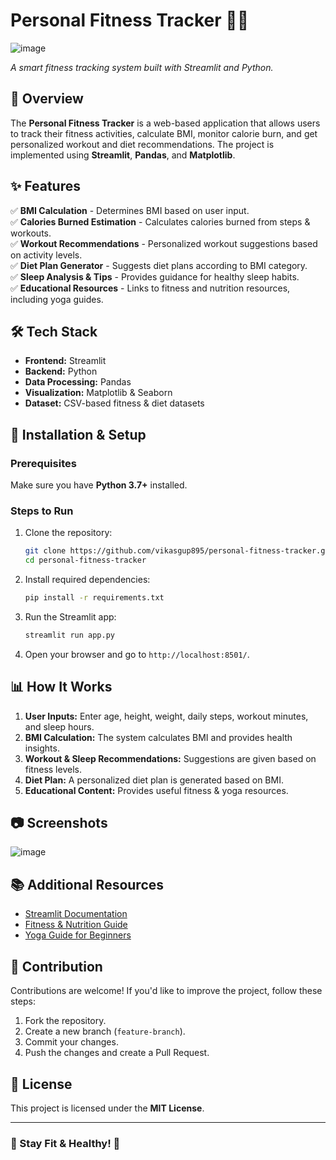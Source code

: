 # Personal Fitness Tracker 🏋️‍♂️
![image](https://github.com/user-attachments/assets/3a33bcab-abf5-4e67-a813-348467543a76)


*A smart fitness tracking system built with Streamlit and Python.*

## 📌 Overview
The **Personal Fitness Tracker** is a web-based application that allows users to track their fitness activities, calculate BMI, monitor calorie burn, and get personalized workout and diet recommendations. The project is implemented using **Streamlit**, **Pandas**, and **Matplotlib**.

## ✨ Features
✅ **BMI Calculation** - Determines BMI based on user input.  
✅ **Calories Burned Estimation** - Calculates calories burned from steps & workouts.  
✅ **Workout Recommendations** - Personalized workout suggestions based on activity levels.  
✅ **Diet Plan Generator** - Suggests diet plans according to BMI category.  
✅ **Sleep Analysis & Tips** - Provides guidance for healthy sleep habits.  
✅ **Educational Resources** - Links to fitness and nutrition resources, including yoga guides.

## 🛠️ Tech Stack
- **Frontend:** Streamlit
- **Backend:** Python
- **Data Processing:** Pandas
- **Visualization:** Matplotlib & Seaborn
- **Dataset:** CSV-based fitness & diet datasets

## 🚀 Installation & Setup
### Prerequisites
Make sure you have **Python 3.7+** installed.

### Steps to Run
1. Clone the repository:
   ```sh
   git clone https://github.com/vikasgup895/personal-fitness-tracker.git
   cd personal-fitness-tracker
   ```
2. Install required dependencies:
   ```sh
   pip install -r requirements.txt
   ```
3. Run the Streamlit app:
   ```sh
   streamlit run app.py
   ```
4. Open your browser and go to `http://localhost:8501/`.

## 📊 How It Works
1. **User Inputs:** Enter age, height, weight, daily steps, workout minutes, and sleep hours.
2. **BMI Calculation:** The system calculates BMI and provides health insights.
3. **Workout & Sleep Recommendations:** Suggestions are given based on fitness levels.
4. **Diet Plan:** A personalized diet plan is generated based on BMI.
5. **Educational Content:** Provides useful fitness & yoga resources.

## 📷 Screenshots
![image](https://github.com/user-attachments/assets/81ca63ed-64df-45cf-9e90-63cdace92176)

## 📚 Additional Resources
- [Streamlit Documentation](https://docs.streamlit.io/)
- [Fitness & Nutrition Guide](https://www.healthline.com/nutrition/)
- [Yoga Guide for Beginners](https://www.yogajournal.com/poses/)

## 🤝 Contribution
Contributions are welcome! If you'd like to improve the project, follow these steps:
1. Fork the repository.
2. Create a new branch (`feature-branch`).
3. Commit your changes.
4. Push the changes and create a Pull Request.

## 📜 License
This project is licensed under the **MIT License**.

---
### 🎯 Stay Fit & Healthy! 💪
